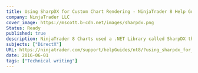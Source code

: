 ```yaml
---
title: Using SharpDX for Custom Chart Rendering - NinjaTrader 8 Help Guide
company: NinjaTrader LLC
cover_image: https://mscott.b-cdn.net/images/sharpdx.png
Status: Ready
published: true
description: NinjaTrader 8 Charts used a .NET Library called SharpDX that worked with the native Microsoft DirectX API. This was a major overhaul from the previously used GDI namespace and in efforts to help provide better for support for custom chart rendering, I was tasked with designing a tutorial to help users understand the new information that came along with the updated requirements.
subjects: ["DirectX"]
URL: https://ninjatrader.com/support/helpGuides/nt8/?using_sharpdx_for_custom_chart_rendering.htm
date: 2016-06-01
tags: ["Technical writing"]
---
```

